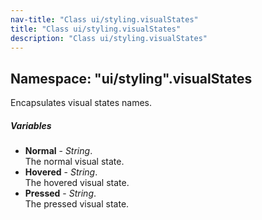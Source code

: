 ```yaml
---
nav-title: "Class ui/styling.visualStates"
title: "Class ui/styling.visualStates"
description: "Class ui/styling.visualStates"
---
```

## Namespace: "ui/styling".visualStates
Encapsulates visual states names.

##### Variables
 - **Normal** - _String_.    
  The normal visual state.
 - **Hovered** - _String_.    
  The hovered visual state.
 - **Pressed** - _String_.    
  The pressed visual state.